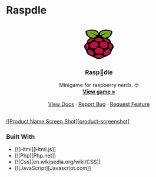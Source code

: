 # Raspdle

<!-- PROJECT LOGO -->
<br />
<div align="center">
  <a href="https://github.com/1Jucepk0/Raspdle">
    <img src="pics/rpiLogo.png" alt="Logo" width="80" height="80">
  </a>

  <h3 align="center">Rasp🍓dle</h3>

  <p align="center">
    Minigame for raspberry nerds. 🤓
    <br />
    <a href="https://raspdle.000webhostapp.com"><strong>View game »</strong></a>
    <br />
    <br />
    <a href="https://github.com/1Jupcek0/Raspdle">View Docs</a>
    ·
    <a href="https://github.com/1Jupcek0/Raspdle/issues">Report Bug</a>
    ·
    <a href="https://github.com/1Jupcek0/Raspdle/issues">Request Feature</a>
  </p>
</div>

## 

[![Product Name Screen Shot][product-screenshot]](https://raspdle.000webhostapp.com/)  

### Built With

* [![Html][Html.js]]
* [![Php][Php.net]]
* [![Css][en.wikipedia.org/wiki/CSS]]
* [![JavaScript][Javascript.com]]
